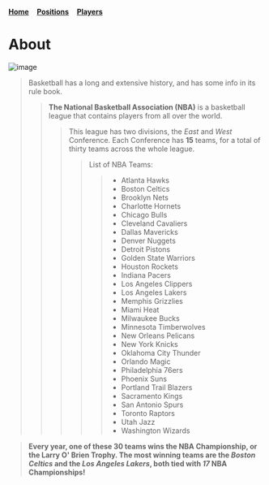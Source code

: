 [**Home**](README.md) 
&nbsp; &nbsp;[**Positions**](positions.md)
&nbsp; &nbsp;[**Players**](players.md)

# About
![image](https://upload.wikimedia.org/wikipedia/commons/2/2a/Carter_vs_Gasol%2C_Lakers_vs_Magic.jpg "image")
> Basketball has a long and extensive history, and has some info in its rule book. 
>>**The National Basketball Association (NBA)** is a basketball league that contains players from all over the world.
>>> This league has two divisions, the *East* and *West* Conference. Each Conference has **15** teams, for a total of thirty teams across the whole league. 
>>>>List of NBA Teams: 
>>>>> - Atlanta Hawks
>>>>> - Boston Celtics
>>>>> - Brooklyn Nets
>>>>> - Charlotte Hornets
>>>>> - Chicago Bulls
>>>>> - Cleveland Cavaliers
>>>>> - Dallas Mavericks
>>>>> - Denver Nuggets
>>>>> - Detroit Pistons
>>>>> - Golden State Warriors
>>>>> - Houston Rockets
>>>>> - Indiana Pacers
>>>>> - Los Angeles Clippers
>>>>> - Los Angeles Lakers
>>>>> - Memphis Grizzlies
>>>>> - Miami Heat
>>>>> - Milwaukee Bucks
>>>>> - Minnesota Timberwolves
>>>>> - New Orleans Pelicans
>>>>> - New York Knicks
>>>>> - Oklahoma City Thunder
>>>>> - Orlando Magic
>>>>> - Philadelphia 76ers
>>>>> - Phoenix Suns
>>>>> - Portland Trail Blazers
>>>>> - Sacramento Kings
>>>>> - San Antonio Spurs
>>>>> - Toronto Raptors
>>>>> - Utah Jazz
>>>>> - Washington Wizards

> **Every year, one of these 30 teams wins the NBA Championship, or the Larry O' Brien Trophy. The most winning teams are the *Boston Celtics* and the *Los Angeles Lakers*, both tied with *17* NBA Championships!**
